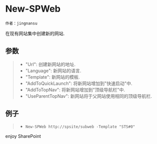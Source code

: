 # New-SPWeb
	作者：jingnansu

在现有网站集中创建新的网站.

## 参数
> - "Url": 创建新网站的地址.
> - "Language": 新网站的语言.
> - "Template": 新网站的模板.
> - "AddToQuickLaunch": 将新网站增加到"快速启动"中.
> - "AddToTopNav": 将新网站增加到"顶级导航栏"中.
> - "UseParentTopNav": 新网站将于父网站使用相同的顶级导航栏.

## 例子
> - `New-SPWeb http://spsite/subweb -Template "STS#0"`

enjoy SharePoint

